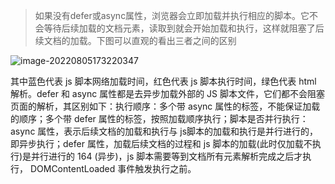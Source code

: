 >  如果没有defer或async属性，浏览器会立即加载并执行相应的脚本。它不会等待后续加载的文档元素，读取到就会开始加载和执行，这样就阻塞了后续文档的加载。下图可以直观的看出三者之间的区别

![image-20220805173220347](C:\Users\huangyulie\AppData\Roaming\Typora\typora-user-images\image-20220805173220347.png)

其中蓝色代表 js 脚本网络加载时间，红色代表 js 脚本执行时间，绿色代表 html 解析。defer 和 async 属性都是去异步加载外部的 JS 脚本文件，它们都不会阻塞页面的解析，其区别如下：执行顺序：多个带 async 属性的标签，不能保证加载的顺序；多个带
defer 属性的标签，按照加载顺序执行；脚本是否并行执行：async 属性，表示后续文档的加载和执行与 js脚本的加载和执行是并行进行的，即异步执行；defer 属性，加载后续文档的过程和 js 脚本的加载(此时仅加载不执行)是并行进行的
164
(异步)，js 脚本需要等到文档所有元素解析完成之后才执行，
DOMContentLoaded 事件触发执行之前。

